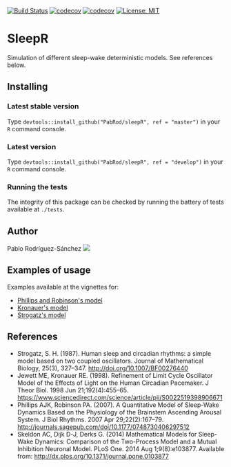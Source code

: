 [![Build Status](https://github.com/PabRod/sleepR/workflows/R-CMD-check/badge.svg?branch=master)](https://github.com/PabRod/sleepR/actions)
[![codecov](https://codecov.io/gh/PabRod/sleepR/branch/master/graph/badge.svg?token=tVmhqzqNuM)](https://codecov.io/gh/PabRod/sleepR)
[![codecov](https://img.shields.io/badge/lifecycle-experimental-orange.svg)](https://www.tidyverse.org/lifecycle/)
[![License: MIT](https://img.shields.io/badge/License-MIT-yellow.svg)](https://opensource.org/licenses/MIT)

# SleepR
Simulation of different sleep-wake deterministic models. See references below.

## Installing

### Latest stable version
Type `devtools::install_github("PabRod/sleepR", ref = "master")` in your `R` command console.

### Latest version
Type `devtools::install_github("PabRod/sleepR", ref = "develop")` in your `R` command console.

### Running the tests
The integrity of this package can be checked by running the battery of tests available at `./tests`.

## Author
Pablo Rodríguez-Sánchez [![](https://orcid.org/sites/default/files/images/orcid_16x16.png)](https://orcid.org/0000-0002-2855-940X)

## Examples of usage
Examples available at the vignettes for:

- [Phillips and Robinson's model](inst/doc/philrob.pdf)
- [Kronauer's model](inst/doc/kronauer.pdf)
- [Strogatz's model](inst/doc/strogatz.pdf)

## References
- Strogatz, S. H. (1987). Human sleep and circadian rhythms: a simple model based on two coupled oscillators. Journal of Mathematical Biology, 25(3), 327–347. http://doi.org/10.1007/BF00276440
- Jewett ME, Kronauer RE. (1998). Refinement of Limit Cycle Oscillator Model of the Effects of Light on the Human Circadian Pacemaker. J Theor Biol. 1998 Jun 21;192(4):455–65. https://www.sciencedirect.com/science/article/pii/S0022519398906671
- Phillips AJK, Robinson PA. (2007). A Quantitative Model of Sleep-Wake Dynamics Based on the Physiology of the Brainstem Ascending Arousal System. J Biol Rhythms. 2007 Apr 29;22(2):167–79. http://journals.sagepub.com/doi/10.1177/0748730406297512
- Skeldon AC, Dijk D-J, Derks G. (2014) Mathematical Models for Sleep-Wake Dynamics: Comparison of the Two-Process Model and a Mutual Inhibition Neuronal Model. PLoS One. 2014 Aug 1;9(8):e103877. Available from: http://dx.plos.org/10.1371/journal.pone.0103877
